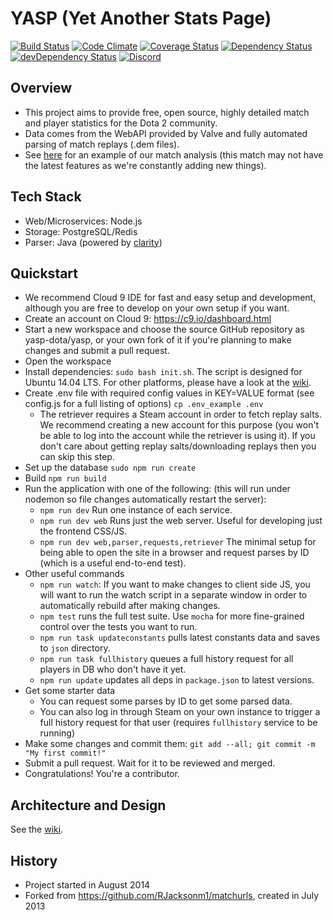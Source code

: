 YASP (Yet Another Stats Page)
====
[![Build Status](https://travis-ci.org/yasp-dota/yasp.svg)](https://travis-ci.org/yasp-dota/yasp)
[![Code Climate](https://codeclimate.com/github/yasp-dota/yasp/badges/gpa.svg)](https://codeclimate.com/github/yasp-dota/yasp)
[![Coverage Status](https://coveralls.io/repos/yasp-dota/yasp/badge.svg)](https://coveralls.io/r/yasp-dota/yasp)
[![Dependency Status](https://david-dm.org/yasp-dota/yasp.svg)](https://david-dm.org/yasp-dota/yasp)
[![devDependency Status](https://david-dm.org/yasp-dota/yasp/dev-status.svg)](https://david-dm.org/yasp-dota/yasp#info=devDependencies)
[![Discord](https://img.shields.io/badge/Discord-join%20chat%20%E2%86%92-738bd7.svg?style=flat-square)](https://discord.gg/0o5SQGbXuWALMIGQ)

Overview
----

* This project aims to provide free, open source, highly detailed match and player statistics for the Dota 2 community.
* Data comes from the WebAPI provided by Valve and fully automated parsing of match replays (.dem files).
* See [here](http://yasp.co/matches/1912366402) for an example of our match analysis (this match may not have the latest features as we're constantly adding new things).

Tech Stack
----
* Web/Microservices: Node.js
* Storage: PostgreSQL/Redis
* Parser: Java (powered by [clarity](https://github.com/skadistats/clarity))

Quickstart
----
* We recommend Cloud 9 IDE for fast and easy setup and development, although you are free to develop on your own setup if you want.
* Create an account on Cloud 9: https://c9.io/dashboard.html
* Start a new workspace and choose the source GitHub repository as yasp-dota/yasp, or your own fork of it if you're planning to make changes and submit a pull request.
* Open the workspace
* Install dependencies: `sudo bash init.sh`. The script is designed for Ubuntu 14.04 LTS.  For other platforms, please have a look at the [wiki](https://github.com/yasp-dota/yasp/wiki/Installation-for-other-platforms).
* Create .env file with required config values in KEY=VALUE format (see config.js for a full listing of options) `cp .env_example .env`
  * The retriever requires a Steam account in order to fetch replay salts.  We recommend creating a new account for this purpose (you won't be able to log into the account while the retriever is using it).  If you don't care about getting replay salts/downloading replays then you can skip this step.
* Set up the database `sudo npm run create`
* Build `npm run build`
* Run the application with one of the following: (this will run under nodemon so file changes automatically restart the server): 
  * `npm run dev` Run one instance of each service.
  * `npm run dev web` Runs just the web server.  Useful for developing just the frontend CSS/JS.
  * `npm run dev web,parser,requests,retriever` The minimal setup for being able to open the site in a browser and request parses by ID (which is a useful end-to-end test).
* Other useful commands
  * `npm run watch`: If you want to make changes to client side JS, you will want to run the watch script in a separate window in order to automatically rebuild after making changes.
  * `npm test` runs the full test suite.  Use `mocha` for more fine-grained control over the tests you want to run.
  * `npm run task updateconstants` pulls latest constants data and saves to `json` directory.
  * `npm run task fullhistory` queues a full history request for all players in DB who don't have it yet.
  * `npm run update` updates all deps in `package.json` to latest versions.
* Get some starter data
  * You can request some parses by ID to get some parsed data.  
  * You can also log in through Steam on your own instance to trigger a full history request for that user (requires `fullhistory` service to be running)
* Make some changes and commit them: `git add --all; git commit -m "My first commit!"`
* Submit a pull request.  Wait for it to be reviewed and merged.
* Congratulations!  You're a contributor.

Architecture and Design
----
See the [wiki](https://github.com/yasp-dota/yasp/wiki/Architecture-and-Design).

History
----
* Project started in August 2014
* Forked from https://github.com/RJacksonm1/matchurls, created in July 2013
